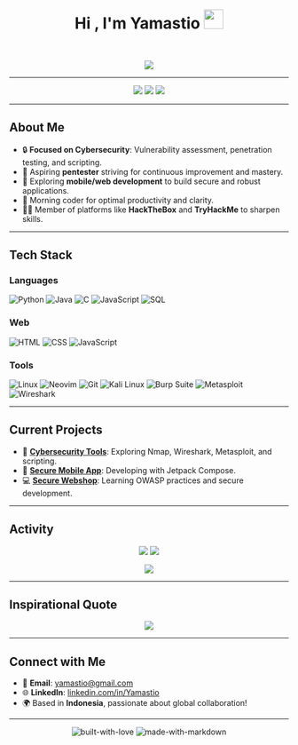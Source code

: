 <h1 align="center"><b>Hi , I'm Yamastio </b><img src="https://media.giphy.com/media/hvRJCLFzcasrR4ia7z/giphy.gif" width="35"></h1>
<br/>
<p align="center">
  <a href="https://github.com/DenverCoder1/readme-typing-svg">
    <img src="https://readme-typing-svg.herokuapp.com?font=Time+New+Roman&color=cyan&size=25&center=true&vCenter=true&width=600&height=100&lines=Assalamualaikum+Warahmatullahi+Wabarakatuh;Cybersecurity+Enthusiast;Aspiring+Pentester;Mobile+%26+Web+Developer;Active+Learner;Morning+Coder">
  </a>
</p>

---

<p align="center">
  <img src="https://img.shields.io/badge/Cybersecurity-Serious%20Focus-blue?style=for-the-badge&logo=hackthebox&logoColor=white">
  <img src="https://img.shields.io/badge/Pentesting-Enthusiast-red?style=for-the-badge&logo=kalilinux&logoColor=white">
  <img src="https://img.shields.io/badge/Always-Learning-green?style=for-the-badge&logo=markdown&logoColor=white">
</p>

---

## About Me
- 🔒 **Focused on Cybersecurity**: Vulnerability assessment, penetration testing, and scripting.  
- 🎯 Aspiring **pentester** striving for continuous improvement and mastery.  
- 🌱 Exploring **mobile/web development** to build secure and robust applications.  
- 🌄 Morning coder for optimal productivity and clarity.  
- 🧑‍💻 Member of platforms like **HackTheBox** and **TryHackMe** to sharpen skills.  

---

## Tech Stack
### **Languages**
![Python](https://img.shields.io/badge/-Python-000?&logo=Python)
![Java](https://img.shields.io/badge/-Java-000?&logo=Java&logoColor=007396)
![C](https://img.shields.io/badge/-C-000?&logo=C)
![JavaScript](https://img.shields.io/badge/-JavaScript-000?&logo=JavaScript)
![SQL](https://img.shields.io/badge/-SQL-000?&logo=MySQL)

### **Web**
![HTML](https://img.shields.io/badge/-HTML-000?&logo=HTML)
![CSS](https://img.shields.io/badge/-CSS-000?&logo=CSS)
![JavaScript](https://img.shields.io/badge/-JavaScript-000?&logo=JavaScript)

### **Tools**
![Linux](https://img.shields.io/badge/-Linux-000?&logo=Linux)
![Neovim](https://img.shields.io/badge/-Neovim-000?&logo=Neovim)
![Git](https://img.shields.io/badge/-Git-000?&logo=Git)
![Kali Linux](https://img.shields.io/badge/-Kali%20Linux-000?&logo=kalilinux)
![Burp Suite](https://img.shields.io/badge/-Burp%20Suite-000?&logo=burpsuite)
![Metasploit](https://img.shields.io/badge/-Metasploit-000?&logo=metasploit)
![Wireshark](https://img.shields.io/badge/-Wireshark-000?&logo=wireshark)

---

## Current Projects
- 🔐 [**Cybersecurity Tools**](https://github.com/yamastio/cybersecurity-tools): Exploring Nmap, Wireshark, Metasploit, and scripting.  
- 📱 [**Secure Mobile App**](https://github.com/yamastio/secure-mobile-app): Developing with Jetpack Compose.  
- 💻 [**Secure Webshop**](https://github.com/yamastio/secure-webshop): Learning OWASP practices and secure development.

---

## Activity
<p align="center">
  <img src="https://github-readme-stats.vercel.app/api?username=yamastio&show_icons=true&theme=radical">
  <img src="https://github-readme-streak-stats.herokuapp.com/?user=yamastio&theme=radical">
</p>

<p align="center">
  <img src="https://github-readme-activity-graph.vercel.app/graph?username=yamastio&theme=rogue">
</p>

---

## Inspirational Quote
<p align="center">
  <img src="https://quotes-github-readme.vercel.app/api?type=horizontal&theme=radical">
</p>

---

## Connect with Me
- 📧 **Email**: [yamastio@gmail.com](mailto:yamastio@gmail.com)  
- 🌐 **LinkedIn**: [linkedin.com/in/Yamastio](https://linkedin.com/in/Yamastio)  
- 🌍 Based in **Indonesia**, passionate about global collaboration!  

---

<p align="center">
  <img src="https://forthebadge.com/images/badges/built-with-love.svg" alt="built-with-love">
  <img src="https://forthebadge.com/images/badges/made-with-markdown.svg" alt="made-with-markdown">
</p>
